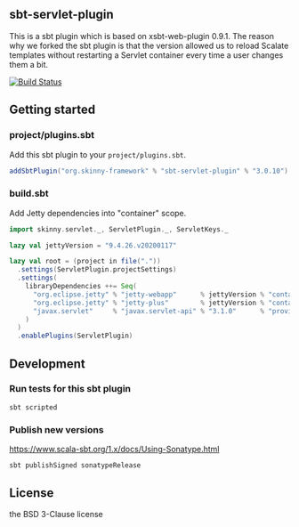 ## sbt-servlet-plugin

This is a sbt plugin which is based on xsbt-web-plugin 0.9.1. The reason why we forked the sbt plugin is that the version allowed us to reload Scalate templates without restarting a Servlet container every time a user changes them a bit.

[![Build Status](https://travis-ci.org/skinny-framework/sbt-servlet-plugin.svg?branch=master)](https://travis-ci.org/skinny-framework/sbt-servlet-plugin)

## Getting started 

### project/plugins.sbt

Add this sbt plugin to your `project/plugins.sbt`.

```scala
addSbtPlugin("org.skinny-framework" % "sbt-servlet-plugin" % "3.0.10")
```

### build.sbt

Add Jetty dependencies into "container" scope.

```scala
import skinny.servlet._, ServletPlugin._, ServletKeys._

lazy val jettyVersion = "9.4.26.v20200117"

lazy val root = (project in file("."))
  .settings(ServletPlugin.projectSettings)
  .settings(
    libraryDependencies ++= Seq(
      "org.eclipse.jetty" % "jetty-webapp"      % jettyVersion % "container",
      "org.eclipse.jetty" % "jetty-plus"        % jettyVersion % "container",
      "javax.servlet"     % "javax.servlet-api" % "3.1.0"      % "provided"
    )
  )
  .enablePlugins(ServletPlugin)
```

## Development

### Run tests for this sbt plugin

```
sbt scripted
```

### Publish new versions

https://www.scala-sbt.org/1.x/docs/Using-Sonatype.html

```
sbt publishSigned sonatypeRelease
```

## License

the BSD 3-Clause license

